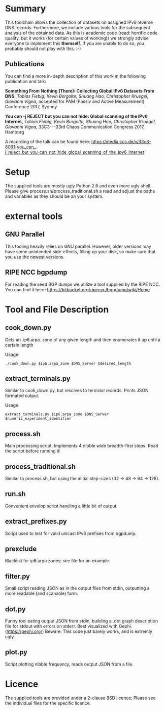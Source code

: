 # Summary

This toolchain allows the collection of datasets on assigned IPv6 reverse DNS
records. Furthermore, we include various tools for the subsequent analysis of
the obtained data. As this is academic code (read: horrific code quality, but
it works (for certain values of working)) we strongly advise everyone to
implement this **themself**. If you are unable to do so, you probably should not
play with this. :-)

## Publications

You can find a more in-depth description of this work in the following publication and talk:

**Something From Nothing (There): Collecting Global IPv6 Datasets From DNS**, *Tobias Fiebig, Kevin Borgolte, Shuang Hao, Christopher Kruegel, Giovanni Vigna*, accepted for PAM (Passiv and Active Measurement) Conference 2017, Sydney

**You can -j REJECT but you can not hide: Global scanning of the IPv6 Internet**, *Tobias Fiebig, Kevin Borgolte, Shuang Hao, Christopher Kruegel, Giovanni Vigna*, 33C3---33rd Chaos Communication Congress 2017, Hamburg

A recording of the talk can be found here: https://media.ccc.de/v/33c3-8061-you_can_-j_reject_but_you_can_not_hide_global_scanning_of_the_ipv6_internet

# Setup
The supplied tools are mostly ugly Python 2.6 and even more ugly shell. Please
give process.sh/process_traditional.sh a read and adjust the paths and variables
as they should be on your system.

# external tools

## GNU Parallel

This tooling heavily relies on GNU parallel. However, older versions may have
some unintended side-effects, filling up your disk, so make sure that you use
the newest versions.

## RIPE NCC bgpdump

For reading the seed BGP dumps we utilize a tool supplied by the RIPE NCC.
You can find it here: https://bitbucket.org/ripencc/bgpdump/wiki/Home


# Tool and File Description

## cook_down.py
Gets an .ip6.arpa. zone of any given length and then enumerates it up until
a certain length

Usage: 
```
./cook_down.py $ip6.arpa_zone $DNS_Server $desired_length
```

## extract_terminals.py
Similar to cook_down.py, but resolves to terminal records. Prints JSON formated
output.

Usage:
```
extract_terminals.py $ip6.arpa_zone $DNS_Server $numeric_experiment_identifier
```

## process.sh
Main processing script. Implements 4 nibble wide breadth-first steps. 
Read the script before running it! 

## process_traditional.sh
Similar to process.sh, but using the initial step-sizes (32 -> 48 -> 64 -> 128).


## run.sh
Convenient envelop script handling a little bit of output.

## extract_prefixes.py
Script used to test for valid unicast IPv6 prefixes from bgpdump.

## prexclude
Blacklist for ip6.arpa zones; see file for an example.

## filter.py
Small script reading JSON as in the output files from stdin, outputting a more
readable (and scanable) form.

## dot.py
Funny tool eating output JSON from stdin, building a .dot graph description file
for stdout with errors on stderr. Best visualized with Gephi. (https://gephi.org/)
Beware: This code just barely works, and is extremly ugly.

## plot.py
Script plotting nibble frequency, reads output JSON from a file.

# Licence
The supplied tools are provided under a 2-clause BSD licence; Please see the
individual files for the specific licence.
